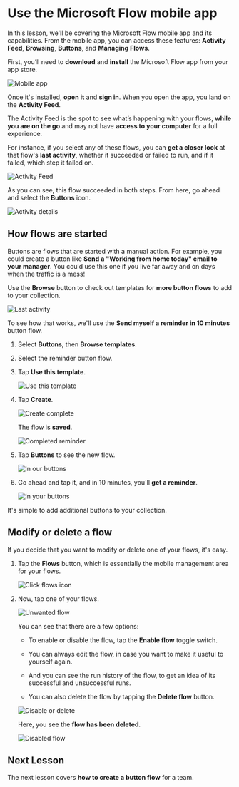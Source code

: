 <properties
   pageTitle="Use the Microsoft Flow mobile app | Microsoft Flow"
   description="Learn how to use the Microsoft Flow mobile app to create and manage flows."
   services=""
   suite="flow"
   documentationCenter="na"
   authors="msftman"
   manager="anneta"
   editor=""
   tags=""
   featuredVideoId="o80hRMpb0_4"
   courseDuration="8m"/>

<tags
   ms.service="flow"
   ms.devlang="na"
   ms.topic="get-started-article"
   ms.tgt_pltfrm="na"
   ms.workload="na"
   ms.date="08/15/2017"
   ms.author="deonhe"/>

# Use the Microsoft Flow mobile app #

In this lesson, we'll be covering the Microsoft Flow mobile app and its capabilities. From the mobile app, you can access these features: **Activity Feed**, **Browsing**, **Buttons**, and **Managing Flows**.

First, you’ll need to **download** and **install** the Microsoft Flow app from your app store.

![Mobile app](./media/learning-mobile-app/open-mobile-app.png)

Once it's installed, **open it** and **sign in**. When you open the app, you land on the **Activity Feed**.

The Activity Feed is the spot to see what’s happening with your flows, **while you are on the go** and may not have **access to your computer** for a full experience.

For instance, if you select any of these flows, you can **get a closer look** at that flow's **last activity**, whether it succeeded or failed to run, and if it failed, which step it failed on.

![Activity Feed](./media/learning-mobile-app/see-all-activity.png)

As you can see, this flow succeeded in both steps. From here, go ahead and select the **Buttons** icon.

![Activity details](./media/learning-mobile-app/activity-details.png)


## How flows are started ##
   
   Buttons are flows that are started with a manual action. For example, you could create a button like **Send a "Working from home today" email to your manager**.
   You could use this one if you live far away and on days when the traffic is a mess!

Use the **Browse** button to check out templates for **more button flows** to add to your collection.

![Last activity](./media/learning-mobile-app/click-browse-button.png)

To see how that works, we'll use the **Send myself a reminder in 10 minutes** button flow.
 

1. Select **Buttons**, then **Browse templates**.

1. Select the reminder button flow.

1. Tap **Use this template**.

    ![Use this template](./media/learning-mobile-app/use-this-template.png)

1. Tap **Create**.

    ![Create complete](./media/learning-mobile-app/create-complete.png)

    The flow is **saved**.

    ![Completed reminder](./media/learning-mobile-app/complete-reminder.png)

1. Tap **Buttons** to see the new flow. 

    ![In our buttons](./media/learning-mobile-app/button-send-reminder.png)

1. Go ahead and tap it, and in 10 minutes, you'll **get a reminder**.

    ![In your buttons](./media/learning-mobile-app/in-your-collection.png)

It's simple to add additional buttons to your collection.

## Modify or delete a flow ##

If you decide that you want to modify or delete one of your flows, it's easy.

1. Tap the **Flows** button, which is essentially the mobile management area for your flows.

    ![Click flows icon](./media/learning-mobile-app/click-flows-button.png)

1. Now, tap one of your flows.

    ![Unwanted flow](./media/learning-mobile-app/send-a-reminder.png)

    You can see that there are a few options:
  
    - To enable or disable the flow, tap the **Enable flow** toggle switch.

    - You can always edit the flow, in case you want to make it useful to yourself again. 

    - And you can see the run history of the flow, to get an idea of its successful and unsuccessful runs.

    - You can also delete the flow by tapping the **Delete flow** button.

    ![Disable or delete](./media/learning-mobile-app/disable-delete.png)

    Here, you see the **flow has been deleted**.

    ![Disabled flow](./media/learning-mobile-app/disabled-flow.png)



## Next Lesson ##

The next lesson covers **how to create a button flow** for a team. 